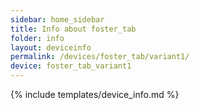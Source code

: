 ```yaml
---
sidebar: home_sidebar
title: Info about foster_tab
folder: info
layout: deviceinfo
permalink: /devices/foster_tab/variant1/
device: foster_tab_variant1
---
```

{% include templates/device_info.md %}
